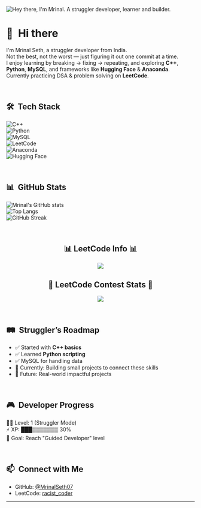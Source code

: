 ![Hey there, I'm Mrinal. A struggler developer, learner and builder.](https://github.com/MrinalSeth07/MrinalSeth07/raw/main/header.gif)

# 👋 &nbsp;Hi there

I'm Mrinal Seth, a struggler developer from India.  
Not the best, not the worst — just figuring it out one commit at a time.  
I enjoy learning by breaking → fixing → repeating, and exploring **C++**, **Python**, **MySQL**, and frameworks like **Hugging Face** & **Anaconda**.  
Currently practicing DSA & problem solving on **LeetCode**.  

&nbsp;

## 🛠️ &nbsp;Tech Stack  

![C++](https://img.shields.io/badge/C++-00599C?style=for-the-badge&logo=cplusplus&logoColor=white)  
![Python](https://img.shields.io/badge/Python-3776AB?style=for-the-badge&logo=python&logoColor=white)  
![MySQL](https://img.shields.io/badge/MySQL-4479A1?style=for-the-badge&logo=mysql&logoColor=white)  
![LeetCode](https://img.shields.io/badge/LeetCode-FFA116?style=for-the-badge&logo=leetcode&logoColor=white)  
![Anaconda](https://img.shields.io/badge/Anaconda-44A833?style=for-the-badge&logo=anaconda&logoColor=white)  
![Hugging Face](https://img.shields.io/badge/HuggingFace-FFCA28?style=for-the-badge&logo=huggingface&logoColor=black)  

&nbsp;


## 📊 &nbsp;GitHub Stats  

![Mrinal's GitHub stats](https://github-readme-stats.vercel.app/api?username=MrinalSeth07&show_icons=true&theme=tokyonight)  
![Top Langs](https://github-readme-stats.vercel.app/api/top-langs/?username=MrinalSeth07&layout=compact&theme=tokyonight)  
![GitHub Streak](https://streak-stats.demolab.com?user=MrinalSeth07&theme=tokyonight)  




&nbsp;
<!-- Leetcode Section -->
<h2 align="center">📊 LeetCode Info 📊</h2>
<p align="center">
  <a href="https://leetcode.com/u/Racist_coder/" target="_blank">
    <img align="center" src="https://leetcard.jacoblin.cool/Racist_coder?theme=dark&font=Nunito&ext=heatmap" />
  </a>
</p>

<!-- Contest Stats -->
<h2 align="center">🏅 LeetCode Contest Stats 🏅</h2>
<p align="center">
  <a href="https://leetcode.com/u/Racist_coder/" target="_blank">
    <img align="center" src="https://leetcard.jacoblin.cool/Racist_coder?theme=dark&font=Nunito&ext=contest" />
  </a>
</p>

&nbsp;

## 🛤️ &nbsp;Struggler’s Roadmap  

- ✅ Started with **C++ basics**  
- ✅ Learned **Python scripting**  
- ✅ MySQL for handling data  
- 🔄 Currently: Building small projects to connect these skills   
- 🚀 Future: Real-world impactful projects  

&nbsp;


## 🎮 &nbsp;Developer Progress  

🧑‍💻 Level: 1 (Struggler Mode)  
⚡ XP: ███▒▒▒▒▒▒▒ 30%  
🎯 Goal: Reach "Guided Developer" level  

&nbsp;

## 📫 &nbsp;Connect with Me  

- GitHub: [@MrinalSeth07](https://github.com/MrinalSeth07)  
- LeetCode: [racist_coder](https://leetcode.com/racist_coder/)  

---

